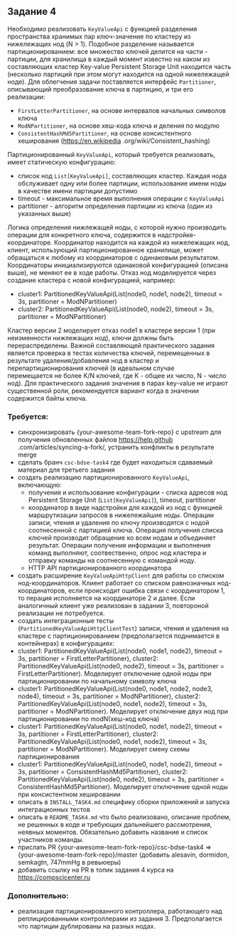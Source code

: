 ## Задание 4
Необходимо реализовать `KeyValueApi` с функцией разделения пространства хранимых пар ключ-значение по кластеру из 
нижележащих нод (N > 1). Подобное разделение называется партиционированием: все множество ключей делится на 
части - партиции, для хранилища в каждый момент известно на каком из составляющих кластер Key-value Persistent Storage 
Unit находится часть (несколько партиций при этом могут находится на одной нижележащей ноде). Для облегчения 
задачи поставляется интерфейс `Partitioner`, описывающий преобразование ключа в партицию, и три его реализации:
- `FirstLetterPartitioner`, на основе интервалов начальных символов ключа 
- `ModNPartitioner`, на основе хеш-кода ключа и деления по модулю
- `ConsistentHashMd5Partitioner`, на основе консистентного хеширования (https://en.wikipedia
.org/wiki/Consistent_hashing)

Партиционированный `KeyValueApi`, который требуется реализовать, имеет статическую конфигурацию:
- список нод `List[KeyValueApi]`, составляющих кластер. Каждая нода обслуживает одну или более партиции, 
использование имени ноды в качестве имени партиции допустимо 
- timeout - максимальное время выполнения операции с `KeyValueApi`   
- partitioner - алгоритм определения партиции из ключа (один из указанных выше)

Логика определения нижлежащей ноды, с которой нужно производить операции для конкретного ключа, содержится в 
надстройке-координаторе. Координатор находится на каждой из нижележащих нод, клиент, использующий партиционированное
 хранилище, может обращаться к любому из координаторов с одинаковым результатом. Координаторы инициализируются 
 одинаковой конфигурацией (описана выше), не меняют ее в ходе работы. Отказ нод моделируется через 
 создание кластера с новой конфигурацией, например:
- cluster1: PartitionedKeyValueApi(List(node0, node1, node2), timeout = 3s, partitioner = ModNPartitioner)
- cluster2: PartitionedKeyValueApi(List(node0, node2), timeout = 3s, partitioner = ModNPartitioner)

Кластер версии 2 моделирует отказ node1 в кластере версии 1 (при неизменности нижлежащих нод), ключи должны быть 
перераспределены. Важной составляющей практического задания является проверка в тестах количества ключей, 
перемещенных в результате удаления/добавления нод в кластер и перепартиционирования ключей (в идеальном случае  
перемещается не более K/N ключей, где K - общее их число, N - число нод). Для практического задания значения в парах 
key-value не играют существенной роли, рекомендуется вариант когда в значении содержится байты ключа.  
   
### Требуется:
- синхронизировать {your-awesome-team-fork-repo} c upstream для получения обновленных файлов https://help.github
.com/articles/syncing-a-fork/, устранить конфликты в результате merge 
- сделать бранч `csc-bdse-task4` где будет находиться сдаваемый материал для третьего задания
- создать реализацию партиционированного `KeyValueApi`, включающую:
  - получения и использование конфигурации - списка адресов нод Persistent Storage Unit (`List[KeyValueApi]`), timeout, 
  partitioner
  - координатор в виде надстройки для каждой из нод с функцией маршрутизации запросов в нижележайшие ноды. Операции 
  записи, чтения и удаления по ключу производятся с нодой соотнесенной с партицией ключа. Операция получения списка 
  ключей производит обращение ко всем нодам и объединяет результат. Операции получения информации и выполнения команд
   выполняют, соотвественно, опрос нод кластера и отправку команды на соотнесенную с командой ноду.
  - HTTP API партиционированного координатора 
- создать расширение `KeyValueApiHttpClient` для работы со списком нод-координаторов. Клиент работает со списком 
равнозначных нод-координаторов, если происходит ошибка связи с координатором 1, то перация исполняется на 
координаторе 2 и далее. Если аналогичный клиент уже реализован в задании 3, повтороной реализации не потребуется.   
- создать интеграционные тесты (`PartitionedKeyValueApiHttpClientTest`) записи, чтения и удаления на кластере с 
партиционированием (предполагается поднимается в контейнерах) в конфигурациях:
 - cluster1: PartitionedKeyValueApi(List(node0, node1, node2), timeout = 3s, partitioner = FirstLetterPartitioner),
  cluster2: PartitionedKeyValueApi(List(node0, node2), timeout = 3s, partitioner = FirstLetterPartitioner). 
  Моделирует отключение одной ноды при партиционировании по начальному символу ключа
 - cluster1: PartitionedKeyValueApi(List(node0, node1, node2, node3, node4), timeout = 3s, partitioner = 
 ModNPartitioner), cluster2: PartitionedKeyValueApi(List(node0, node1, node2), timeout = 3s, partitioner = 
 ModNPartitioner). Моделирует отключение двух нод при партиционировании по modN(хеш-код ключа)
 - cluster1: PartitionedKeyValueApi(List(node0, node1, node2), timeout = 3s, partitioner = FirstLetterPartitioner),
  cluster2: PartitionedKeyValueApi(List(node0, node1, node2), timeout = 3s, partitioner = ModNPartitioner). 
  Моделирует смену схемы партиционирования
 - cluster1: PartitionedKeyValueApi(List(node0, node1, node2), timeout = 3s, partitioner = ConsistentHashMd5Partitioner),
  cluster2: PartitionedKeyValueApi(List(node0, node2), timeout = 3s, partitioner = ConsistentHashMd5Partitioner). 
  Моделирует отключение одной ноды при консистентном хешировании
- описать в `INSTALL_TASK4.md` специфику сборки приложений и запуска интеграционных тестов
- описать в `README_TASK4.md` что было реализовано, описание проблем, не решенных в коде и требующих дальнейшего 
рассмотрения, неявных моментов. Обязательно добавить название и список участников команды.  
- прислать PR {your-awesome-team-fork-repo}/csc-bdse-task4 => {your-awesome-team-fork-repo}/master (добавить alesavin, 
dormidon, semkagtn, 747mmHg в ревьюеры)  
- добавить ссылку на PR в топик задания 4 курса на https://compscicenter.ru       

### Дополнительно:
- реализация партиционированного контроллера, работающего над реплицированными контроллерами из задания 3. 
Предполагается что партиции дублированы на разных нодах. 

